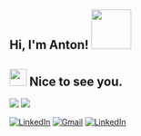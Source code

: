 <h2> Hi, I'm Anton! <img src="https://media.giphy.com/media/RPSXdpgvKh7d3FOvFo/giphy.gif" width="70"></h2>

<h2><img src="https://emojis.slackmojis.com/emojis/images/1495224255/2288/christmas_parrot.gif?1495224255" width="30"/> Nice to see you.</h2>

<p>
  <img src="https://github-readme-stats.mrdulin.vercel.app/api?username=anton-shumakov&show_icons=true&hide_border=true&hide=prs&theme=buefy">
  <img src="https://github-readme-stats.vercel.app/api/top-langs/?username=anton-shumakov&layout=compact&hide_border=true&theme=buefy&show_icons=true">
</p>
 

</div>
<a href="https://t.me/anton_shumakov/"><img src="https://img.shields.io/badge/-Telegram-c14438?style=flat-square&logo=Telegram&logoColor=white&link=https://t.me/anton_shumakov/" alt="LinkedIn"></a>
<a href="mailto:ashumakov42@gmail.com"><img src="https://img.shields.io/badge/-Gmail-c14438?style=flat-square&logo=Gmail&logoColor=white&link=mailto:ashumakov42@gmail.com" alt="Gmail"></a>
<a href="https://www.linkedin.com/in/anton-shumakov/"><img src="https://img.shields.io/badge/-LinkedIn-c14438?style=flat-square&logo=LinkedIn&logoColor=white&link=https://www.linkedin.com/in/anton-shumakov/" alt="LinkedIn"></a>
</div>
